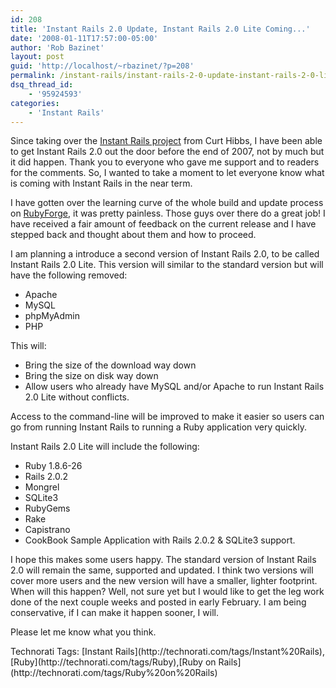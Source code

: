 ```yaml
---
id: 208
title: 'Instant Rails 2.0 Update, Instant Rails 2.0 Lite Coming...'
date: '2008-01-11T17:57:00-05:00'
author: 'Rob Bazinet'
layout: post
guid: 'http://localhost/~rbazinet/?p=208'
permalink: /instant-rails/instant-rails-2-0-update-instant-rails-2-0-lite-coming/
dsq_thread_id:
    - '95924593'
categories:
    - 'Instant Rails'
---
```


Since taking over the [Instant Rails project](http://rubyforge.org/projects/instantrails/) from Curt Hibbs, I have been able to get Instant Rails 2.0 out the door before the end of 2007, not by much but it did happen. Thank you to everyone who gave me support and to readers for the comments. So, I wanted to take a moment to let everyone know what is coming with Instant Rails in the near term.

I have gotten over the learning curve of the whole build and update process on [RubyForge](http://rubyforge.org), it was pretty painless. Those guys over there do a great job! I have received a fair amount of feedback on the current release and I have stepped back and thought about them and how to proceed.

I am planning a introduce a second version of Instant Rails 2.0, to be called Instant Rails 2.0 Lite. This version will similar to the standard version but will have the following removed:

- Apache
- MySQL
- phpMyAdmin
- PHP

This will:

- Bring the size of the download way down
- Bring the size on disk way down
- Allow users who already have MySQL and/or Apache to run Instant Rails 2.0 Lite without conflicts.

Access to the command-line will be improved to make it easier so users can go from running Instant Rails to running a Ruby application very quickly.

Instant Rails 2.0 Lite will include the following:

- Ruby 1.8.6-26
- Rails 2.0.2
- Mongrel
- SQLite3
- RubyGems
- Rake
- Capistrano
- CookBook Sample Application with Rails 2.0.2 &amp; SQLite3 support.

I hope this makes some users happy. The standard version of Instant Rails 2.0 will remain the same, supported and updated. I think two versions will cover more users and the new version will have a smaller, lighter footprint. When will this happen? Well, not sure yet but I would like to get the leg work done of the next couple weeks and posted in early February. I am being conservative, if I can make it happen sooner, I will.

Please let me know what you think.

<div class="wlWriterSmartContent" style="display:inline;margin:0;padding:0;">Technorati Tags: [Instant Rails](http://technorati.com/tags/Instant%20Rails),[Ruby](http://technorati.com/tags/Ruby),[Ruby on Rails](http://technorati.com/tags/Ruby%20on%20Rails)</div>